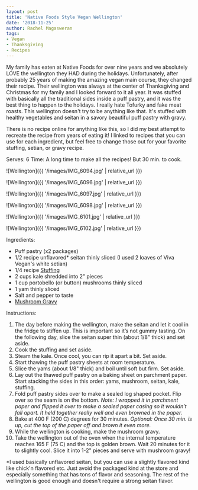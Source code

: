 ```yaml
---
layout: post
title: 'Native Foods Style Vegan Wellington'
date: '2018-11-25'
author: Rachel Magasweran
tags:
- Vegan
- Thanksgiving
- Recipes
---
```

My family has eaten at Native Foods for over nine years and we absolutely LOVE the wellington they HAD during the holidays. Unfortunately, after probably 25 years of making the amazing vegan main course, they changed their recipe. Their wellington was always at the center of Thanksgiving and Christmas for my family and I looked forward to it all year. It was stuffed with basically all the traditional sides inside a puff pastry, and it was the best thing to happen to the holidays. I really hate Tofurky and fake meat roasts. This wellington doesn't try to be anything like that. It's stuffed with healthy vegetables and seitan in a savory beautiful puff pastry with gravy.

There is no recipe online for anything like this, so I did my best attempt to recreate the recipe from years of eating it! I linked to recipes that you can use for each ingredient, but feel free to change those out for your favorite stuffing, setian, or gravy recipe. 

Serves: 6
Time: A long time to make all the recipes! But 30 min. to cook.

![Wellington]({{ '/images/IMG_6094.jpg' | relative_url }})

![Wellington]({{ '/images/IMG_6096.jpg' | relative_url }})

![Wellington]({{ '/images/IMG_6097.jpg' | relative_url }})

![Wellington]({{ '/images/IMG_6098.jpg' | relative_url }})

![Wellington]({{ '/images/IMG_6101.jpg' | relative_url }})

![Wellington]({{ '/images/IMG_6102.jpg' | relative_url }})

Ingredients:

* Puff pastry (x2 packages)
* 1/2 recipe unflavored* seitan thinly sliced (I used 2 loaves of Viva Vegan's white setian)
* 1/4 recipe [Stuffing](https://www.karissasvegankitchen.com/easy-vegan-stuffing/)
* 2 cups kale shredded into 2" pieces
* 1 cup portobello (or button) mushrooms thinly sliced
* 1 yam thinly sliced
* Salt and pepper to taste
* [Mushroom Gravy](https://minimalistbaker.com/vegan-biscuits-and-gravy/)

Instructions:

1. The day before making the wellington, make the seitan and let it cool in the fridge to stiffen up. This is important so it’s not gummy tasting. On the following day, slice the seitan super thin (about 1/8" thick) and set aside.
2. Cook the stuffing and set aside.
3. Steam the kale. Once cool, you can rip it apart a bit. Set aside.
4. Start thawing the puff pastry sheets at room temperature. 
5. Slice the yams (about 1/8" thick) and boil until soft but firm. Set aside.
6. Lay out the thawed puff pastry on a baking sheet on parchment paper. Start stacking the sides in this order: yams, mushroom, seitan, kale, stuffing. 
7. Fold puff pastry sides over to make a sealed log shaped pocket. Flip over so the seam is on the bottom. *Note: I wrapped it in parchment paper and flipped it over to make a sealed paper casing so it wouldn’t fall apart. It held together really well and even browned in the paper.*
8. Bake at 400 F (200 C) degrees for 30 minutes. *Optional: Once 30 min. is up, cut the top of the paper off and brown it even more.*
9. While the wellington is cooking, make the mushroom gravy.
10. Take the wellington out of the oven when the internal temperature reaches 165 F (75 C) and the top is golden brown. Wait 20 minutes for it to slightly cool. Slice it into 1-2" pieces and serve with mushroom gravy!

*I used basically unflavored seitan, but you can use a slightly flavored kind like chick'n flavored etc. Just avoid the packaged kind at the store and especially something that has tons of flavor and seasoning. The rest of the wellington is good enough and doesn't require a strong seitan flavor. 

